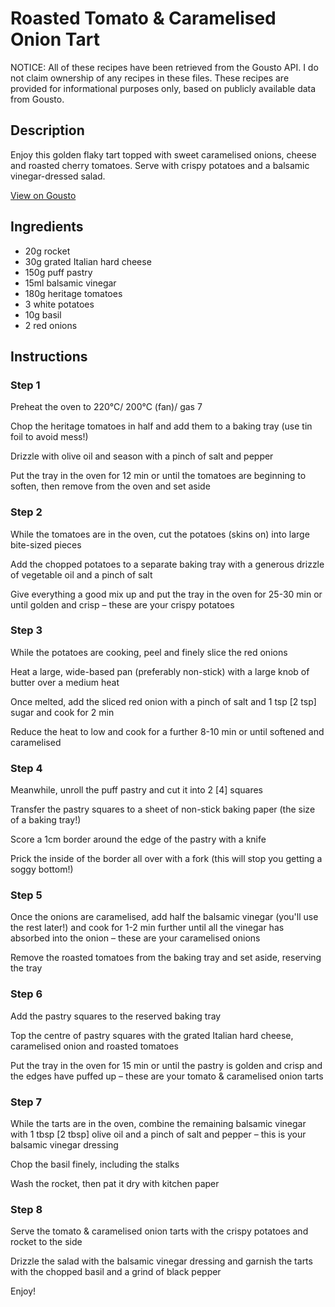 # Roasted Tomato & Caramelised Onion Tart

NOTICE: All of these recipes have been retrieved from the Gousto API. I do not claim ownership of any recipes in these files. These recipes are provided for informational purposes only, based on publicly available data from Gousto.

## Description

Enjoy this golden flaky tart topped with sweet caramelised onions, cheese and roasted cherry tomatoes. Serve with crispy potatoes and a balsamic vinegar-dressed salad.

[View on Gousto](https://www.gousto.co.uk/recipes/cookbook/roasted-tomato-caramelised-onion-tart)

## Ingredients

- 20g rocket
- 30g grated Italian hard cheese
- 150g puff pastry
- 15ml balsamic vinegar
- 180g heritage tomatoes
- 3 white potatoes
- 10g basil
- 2 red onions

## Instructions


### Step 1

Preheat the oven to 220°C/ 200°C (fan)/ gas 7

Chop the heritage tomatoes in half and add them to a baking tray (use tin foil to avoid mess!)

Drizzle with olive oil and season with a pinch of salt and pepper

Put the tray in the oven for 12 min or until the tomatoes are beginning to soften, then remove from the oven and set aside


### Step 2

While the tomatoes are in the oven, cut the potatoes (skins on) into large bite-sized pieces

Add the chopped potatoes to a separate baking tray with a generous drizzle of vegetable oil and a pinch of salt

Give everything a good mix up and put the tray in the oven for 25-30 min or until golden and crisp – these are your crispy potatoes


### Step 3

While the potatoes are cooking, peel and finely slice the red onions

Heat a large, wide-based pan (preferably non-stick) with a large knob of butter over a medium heat

Once melted, add the sliced red onion with a pinch of salt and 1 tsp <span class="text-danger">[2 tsp]</span> sugar and cook for 2 min

Reduce the heat to low and cook for a further 8-10 min or until softened and caramelised


### Step 4

Meanwhile, unroll the puff pastry and cut it into 2 <span class="text-danger">[4]</span> squares

Transfer the pastry squares to a sheet of non-stick baking paper (the size of a baking tray!)

Score a 1cm border around the edge of the pastry with a knife

Prick the inside of the border all over with a fork (this will stop you getting a soggy bottom!)


### Step 5

Once the onions are caramelised, add half the balsamic vinegar (you'll use the rest later!) and cook for 1-2 min further until all the vinegar has absorbed into the onion – these are your caramelised onions

Remove the roasted tomatoes from the baking tray and set aside, reserving the tray


### Step 6

Add the pastry squares to the reserved baking tray

Top the centre of pastry squares with the grated Italian hard cheese, caramelised onion and roasted tomatoes

Put the tray in the oven for 15 min or until the pastry is golden and crisp and the edges have puffed up – these are your tomato & caramelised onion tarts


### Step 7

While the tarts are in the oven, combine the remaining balsamic vinegar with 1 tbsp<span class="text-danger"> [2 tbsp]</span> olive oil and a pinch of salt and pepper – this is your balsamic vinegar dressing

Chop the basil finely, including the stalks

Wash the rocket, then pat it dry with kitchen paper

### Step 8

Serve the tomato & caramelised onion tarts with the crispy potatoes and rocket to the side

Drizzle the salad with the balsamic vinegar dressing and garnish the tarts with the chopped basil and a grind of black pepper

Enjoy!

